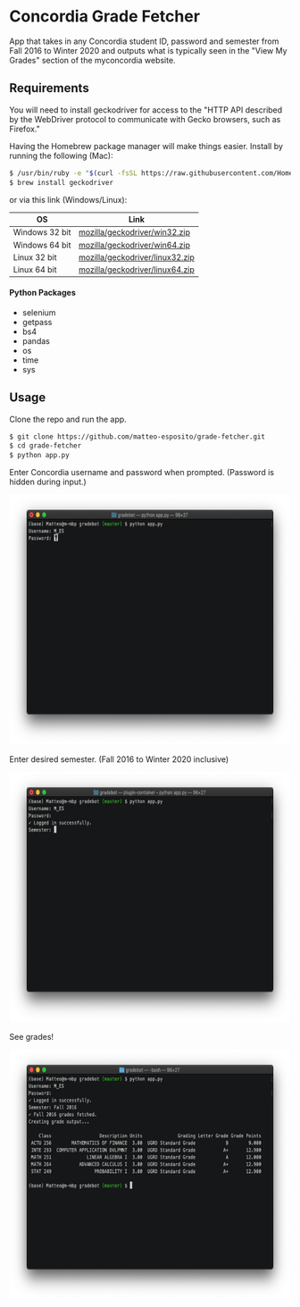 # Concordia Grade Fetcher

App that takes in any Concordia student ID, password and semester from Fall 2016 to Winter 2020 and outputs what is typically seen in the "View My Grades" section of the myconcordia website.

## Requirements

You will need to install geckodriver for access to the "HTTP API described by the WebDriver protocol to communicate with Gecko browsers, such as Firefox." 

Having the Homebrew package manager will make things easier. Install by running the following (Mac):

```bash
$ /usr/bin/ruby -e "$(curl -fsSL https://raw.githubusercontent.com/Homebrew/install/master/install)"
$ brew install geckodriver
```

or via this link (Windows/Linux):

|OS|Link|
|--|--|
|Windows 32 bit| [mozilla/geckodriver/win32.zip](https://github.com/mozilla/geckodriver/releases/download/v0.24.0/geckodriver-v0.24.0-win32.zip)|
|Windows 64 bit| [mozilla/geckodriver/win64.zip](https://github.com/mozilla/geckodriver/releases/download/v0.24.0/geckodriver-v0.24.0-linux64.tar.gz)|
|Linux 32 bit| [mozilla/geckodriver/linux32.zip](https://github.com/mozilla/geckodriver/releases/download/v0.24.0/geckodriver-v0.24.0-linux32.tar.gz)|
|Linux 64 bit| [mozilla/geckodriver/linux64.zip](https://github.com/mozilla/geckodriver/releases/download/v0.24.0/geckodriver-v0.24.0-linux64.tar.gz)|

#### Python Packages
* selenium
* getpass
* bs4
* pandas
* os
* time
* sys

## Usage

Clone the repo and run the app.
```bash
$ git clone https://github.com/matteo-esposito/grade-fetcher.git
$ cd grade-fetcher
$ python app.py
```

Enter Concordia username and password when prompted. (Password is hidden during input.)

<p align="center">
  <img src="/assets/1.png" height="449" width="668">
</p>

Enter desired semester. (Fall 2016 to Winter 2020 inclusive)

<p align="center">
  <img src="/assets/2.png" height="449" width="668">
</p>

See grades!

<p align="center">
  <img src="/assets/3.png" height="449" width="668">
</p>

